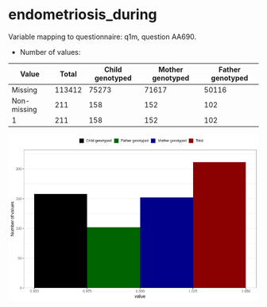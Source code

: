 # endometriosis_during
Variable mapping to questionnaire: q1m, question AA690.
- Number of values:

| Value | Total | Child genotyped | Mother genotyped | Father genotyped |
| ----- | ----- | --------------- | ---------------- | ---------------- |
| Missing | 113412 | 75273 | 71617 | 50116 |
| Non-missing | 211 | 158 | 152 | 102 |
| 1 | 211 | 158 | 152 | 102 |



![](endometriosis_during_n.png)



